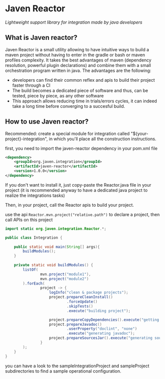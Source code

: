 # Javen Reactor
*Lightweight support library for integration made by java developers*

## What is Javen reactor?
Javen Reactor is a small utility allowing to have intuitive ways to build a maven project without having to enter in the gradle or bash or maven profiles complexity.
It takes the best advantages of maven (dependency resolution, powerful plugin declarations) and 
combine them with a small orchestration program written in java.
The advantages are the following:
- developers can find their common reflex and apis to build their project faster through a CI
- The build becomes a dedicated piece of software and thus, can be tested, piece by piece, as any other software
- This approach allows reducing time in trials/errors cycles, it can indeed take a long time before converging to a succesful build.


## How to use Javen reactor?

Recommended: create a special module for integration called "${your-project}-integration", in which you'll place all the construction instructions.

first, you need to import the javen-reactor dependency in your pom.xml file

````xml
<dependency>
    <groupId>org.javen.integration</groupId>
    <artifactId>javen-reactor</artifactId>
    <version>1.0.0</version>
</dependency>
````
If you don't want to install it, just copy-paste the Reactor.java file in your project (it is recommended anyway to have a dedicated java project to realize the integrations tasks)

Then, in your project, call the Reactor apis to build your project.

use the api `Reactor.mvn.project("relative.path")` to declare a project, then call APIs on this project

````java
import static org.javen.integration.Reactor.*;

public class Integration {
	
	public static void main(String[] args){
		buildModules();
    }
	
	private static void buildModules() {
		listOf(
				mvn.project("module1"),
				mvn.project("module2")
		).forEach(
				project -> {
					logInfo("clean & package projects");
					project.prepareCleanInstall()
							.forceUpdate()
							.skipTests()
							.execute("building project");

					project.prepareCopyDependencies().execute("getting dependencies");
					project.prepareJavadoc()
							.userProperty("doclint", "none")
							.execute("generating javadoc");
					project.prepareSourcesJar().execute("generating sources");
				}
		);
	}
}
````
you can have a look to the sampleIntegrationProject and sampleProject subdirectories to find a sample operational configuration.

